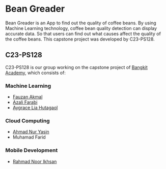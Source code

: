 # Bean Greader
Bean Greader is an App to find out the quality of coffee beans. By using Machine Learning technology, coffee bean quality detection can display accurate data. So that users can find out what causes affect the quality of the coffee beans. This capstone project was developed by C23-PS128.

## C23-PS128
C23-PS128 is our group working on the capstone project of [Bangkit Academy]("https://grow.google/intl/id_id/bangkit/?tab=machine-learning"), which consists of:

### Machine Learning
- [Fauzan Akmal](https://github.com/fznakml135)
- [Azali Farabi](https://github.com/farabifarabi)
- [Aygrace Lia Hutagaol](https://github.com/aygracelia)

### Cloud Computing
- [Ahmad Nur Yasin](https://github.com/akhmadnuryasin)
- Muhamad Farid

### Mobile Development
- [Rahmad Noor Ikhsan](https://github.com/rahmadnoorikhsan)
